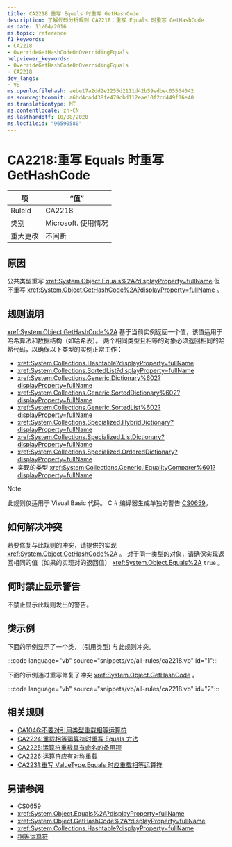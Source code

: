 ```yaml
---
title: CA2218:重写 Equals 时重写 GetHashCode
description: 了解代码分析规则 CA2218：重写 Equals 时重写 GetHashCode
ms.date: 11/04/2016
ms.topic: reference
f1_keywords:
- CA2218
- OverrideGetHashCodeOnOverridingEquals
helpviewer_keywords:
- OverrideGetHashCodeOnOverridingEquals
- CA2218
dev_langs:
- VB
ms.openlocfilehash: aebe17a2dd2e2255d2111d42b59edbec05564042
ms.sourcegitcommit: a6bd4cad438fe479cbd112eae10f2cd449f06e40
ms.translationtype: MT
ms.contentlocale: zh-CN
ms.lasthandoff: 10/08/2020
ms.locfileid: "96590580"
---
```

# <a name="ca2218-override-gethashcode-on-overriding-equals"></a>CA2218:重写 Equals 时重写 GetHashCode

|项|“值”|
|-|-|
|RuleId|CA2218|
|类别|Microsoft. 使用情况|
|重大更改|不间断|

## <a name="cause"></a>原因

公共类型重写 <xref:System.Object.Equals%2A?displayProperty=fullName> 但不重写 <xref:System.Object.GetHashCode%2A?displayProperty=fullName> 。

## <a name="rule-description"></a>规则说明

<xref:System.Object.GetHashCode%2A> 基于当前实例返回一个值，该值适用于哈希算法和数据结构（如哈希表）。 两个相同类型且相等的对象必须返回相同的哈希代码，以确保以下类型的实例正常工作：

- <xref:System.Collections.Hashtable?displayProperty=fullName>
- <xref:System.Collections.SortedList?displayProperty=fullName>
- <xref:System.Collections.Generic.Dictionary%602?displayProperty=fullName>
- <xref:System.Collections.Generic.SortedDictionary%602?displayProperty=fullName>
- <xref:System.Collections.Generic.SortedList%602?displayProperty=fullName>
- <xref:System.Collections.Specialized.HybridDictionary?displayProperty=fullName>
- <xref:System.Collections.Specialized.ListDictionary?displayProperty=fullName>
- <xref:System.Collections.Specialized.OrderedDictionary?displayProperty=fullName>
- 实现的类型 <xref:System.Collections.Generic.IEqualityComparer%601?displayProperty=fullName>

> [!NOTE]
> 此规则仅适用于 Visual Basic 代码。 C # 编译器生成单独的警告 [CS0659](../../../csharp/misc/cs0659.md)。

## <a name="how-to-fix-violations"></a>如何解决冲突

若要修复与此规则的冲突，请提供的实现 <xref:System.Object.GetHashCode%2A> 。 对于同一类型的对象，请确保实现返回相同的值（如果的实现对的返回值） <xref:System.Object.Equals%2A> `true` 。

## <a name="when-to-suppress-warnings"></a>何时禁止显示警告

不禁止显示此规则发出的警告。

## <a name="class-example"></a>类示例

下面的示例显示了一个类， (引用类型) 与此规则冲突。

:::code language="vb" source="snippets/vb/all-rules/ca2218.vb" id="1":::

下面的示例通过重写修复了冲突 <xref:System.Object.GetHashCode> 。

:::code language="vb" source="snippets/vb/all-rules/ca2218.vb" id="2":::

## <a name="related-rules"></a>相关规则

- [CA1046:不要对引用类型重载相等运算符](ca1046.md)
- [CA2224:重载相等运算符时重写 Equals 方法](ca2224.md)
- [CA2225:运算符重载具有命名的备用项](ca2225.md)
- [CA2226:运算符应有对称重载](ca2226.md)
- [CA2231:重写 ValueType.Equals 时应重载相等运算符](ca2231.md)

## <a name="see-also"></a>另请参阅

- [CS0659](../../../csharp/misc/cs0659.md)
- <xref:System.Object.Equals%2A?displayProperty=fullName>
- <xref:System.Object.GetHashCode%2A?displayProperty=fullName>
- <xref:System.Collections.Hashtable?displayProperty=fullName>
- [相等运算符](../../../standard/design-guidelines/equality-operators.md)
